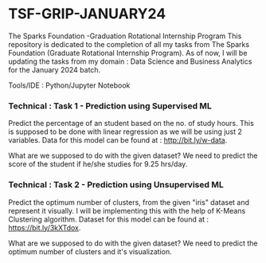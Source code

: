 
# TSF-GRIP-JANUARY24
The Sparks Foundation -Graduation Rotational Internship Program
This repository is dedicated to the completion of all my tasks from The Sparks Foundation (Graduate Rotational Internship Program).
As of now, I will be updating the tasks from my domain : Data Science and Business Analytics for the January 2024 batch.

Tools/IDE : Python/Jupyter Notebook


### Technical : **Task 1** - Prediction using Supervised ML 
Predict the percentage of an student based on the no. of study hours.
This is supposed to be done with linear regression as we will be using just 2 variables. Data for this model can be found at : http://bit.ly/w-data.

What are we supposed to do with the given dataset?
We need to predict the score of the student if he/she studies for 9.25 hrs/day.

### Technical : **Task 2** - Prediction using Unsupervised ML 
Predict the optimum number of clusters, from the given "iris" dataset and represent it visually.
I will be implementing this with the help of K-Means Clustering algorithm. Dataset for this model can be found at : https://bit.ly/3kXTdox.

What are we supposed to do with the given dataset?
We need to predict the optimum number of clusters and it's visualization.
